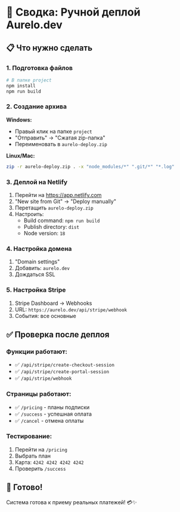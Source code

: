 # 🚀 Сводка: Ручной деплой Aurelo.dev

## 📋 Что нужно сделать

### 1. Подготовка файлов
```bash
# В папке project
npm install
npm run build
```

### 2. Создание архива
**Windows:**
- Правый клик на папке `project`
- "Отправить" → "Сжатая zip-папка"
- Переименовать в `aurelo-deploy.zip`

**Linux/Mac:**
```bash
zip -r aurelo-deploy.zip . -x "node_modules/*" ".git/*" "*.log"
```

### 3. Деплой на Netlify
1. Перейти на https://app.netlify.com
2. "New site from Git" → "Deploy manually"
3. Перетащить `aurelo-deploy.zip`
4. Настроить:
   - Build command: `npm run build`
   - Publish directory: `dist`
   - Node version: `18`

### 4. Настройка домена
1. "Domain settings"
2. Добавить: `aurelo.dev`
3. Дождаться SSL

### 5. Настройка Stripe
1. Stripe Dashboard → Webhooks
2. URL: `https://aurelo.dev/api/stripe/webhook`
3. События: все основные

## ✅ Проверка после деплоя

### Функции работают:
- ✅ `/api/stripe/create-checkout-session`
- ✅ `/api/stripe/create-portal-session`
- ✅ `/api/stripe/webhook`

### Страницы работают:
- ✅ `/pricing` - планы подписки
- ✅ `/success` - успешная оплата
- ✅ `/cancel` - отмена оплаты

### Тестирование:
1. Перейти на `/pricing`
2. Выбрать план
3. Карта: `4242 4242 4242 4242`
4. Проверить `/success`

## 🎉 Готово!

Система готова к приему реальных платежей! 💳✨
